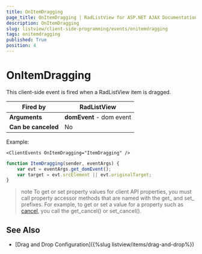 ```yaml
---
title: OnItemDragging
page_title: OnItemDragging | RadListView for ASP.NET AJAX Documentation
description: OnItemDragging
slug: listview/client-side-programming/events/onitemdragging
tags: onitemdragging
published: True
position: 4
---
```


# OnItemDragging


This client-side event is fired when a RadListView item is dragged.



|  **Fired by**  | RadListView |
| ------ | ------ |
| **Arguments** | **domEvent** - dom event|
| **Can be canceled** |No|

Example:

````ASP.NET
<ClientEvents OnItemDragging="ItemDragging" />
````



````JavaScript
function ItemDragging(sender, eventArgs) {
    var evt = eventArgs.get_domEvent();
    var target = evt.srcElement || evt.originalTarget;
}
````



>note To get or set property values for client API properties, you must call property accessor methods that are named with the get_ and set_ prefixes. For example, to get or set a value for a property such as [cancel](http://msdn.microsoft.com/en-us/library/bb310859.aspx), you call the get_cancel() or set_cancel().

## See Also

* [Drag and Drop Configuration]({%slug listview/items/drag-and-drop%})
